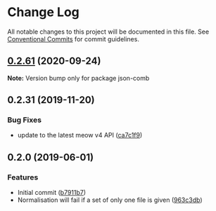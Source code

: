# Change Log

All notable changes to this project will be documented in this file.
See [Conventional Commits](https://conventionalcommits.org) for commit guidelines.

## [0.2.61](https://gitlab.com/codsen/codsen/compare/json-comb@0.2.60...json-comb@0.2.61) (2020-09-24)

**Note:** Version bump only for package json-comb





## 0.2.31 (2019-11-20)

### Bug Fixes

- update to the latest meow v4 API ([ca7c1f9](https://gitlab.com/codsen/codsen/commit/ca7c1f9b1e28dd7540442fa19f9ca4b7855b9e34))

## 0.2.0 (2019-06-01)

### Features

- Initial commit ([b7911b7](https://gitlab.com/codsen/codsen/commit/b7911b7))
- Normalisation will fail if a set of only one file is given ([963c3db](https://gitlab.com/codsen/codsen/commit/963c3db))
